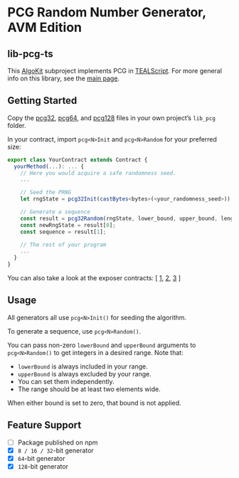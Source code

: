 # PCG Random Number Generator, AVM Edition

## lib-pcg-ts
This [AlgoKit](http://algokit.io) subproject implements PCG in [TEALScript](https://tealscript.netlify.app/).
For more general info on this library, see the [main page](../..).

## Getting Started
Copy the [pcg32](lib_pcg/pcg32.algo.ts), [pcg64](lib_pcg/pcg64.algo.ts), and [pcg128](lib_pcg/pcg128.algo.ts)
files in your own project’s `lib_pcg` folder.

In your contract, import `pcg<N>Init` and `pcg<N>Random` for your preferred size:
```typescript
export class YourContract extends Contract {
  yourMethod(...): ... {
    // Here you would acquire a safe randomness seed.
    ...

    // Seed the PRNG
    let rngState = pcg32Init(castBytes<bytes>(<your_randomness_seed>));

    // Generate a sequence
    const result = pcg32Random(rngState, lower_bound, upper_bound, length);
    const newRngState = result[0];
    const sequence = result[1];

    // The rest of your program
    ...
  }
}
```
You can also take a look at the exposer contracts:
[
  [1](./contracts/lib-pcg32-exposer-ts.algo.ts),
  [2](./contracts/lib-pcg64-exposer-ts.algo.ts),
  [3](./contracts/lib-pcg128-exposer-ts.algo.ts)
]

## Usage
All generators all use `pcg<N>Init()` for seeding the algorithm.

To generate a sequence, use `pcg<N>Random()`.

You can pass non-zero `lowerBound` and `upperBound` arguments to `pcg<N>Random()` to get integers in a desired range.
Note that:
- `lowerBound` is always included in your range.
- `upperBound` is always excluded by your range.
- You can set them independently.
- The range should be at least two elements wide.

When either bound is set to zero, that bound is not applied.

## Feature Support
- [ ] Package published on npm
- [x] `8 / 16 / 32`-bit generator
- [x] `64`-bit generator
- [x] `128`-bit generator
